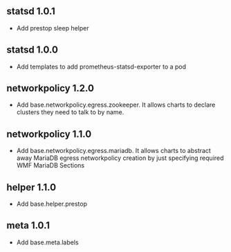 ## statsd 1.0.1
- Add prestop sleep helper

## statsd 1.0.0
- Add templates to add prometheus-statsd-exporter to a pod

## networkpolicy 1.2.0

- Add base.networkpolicy.egress.zookeeper. It allows charts to declare
 clusters they need to talk to by name.

## networkpolicy 1.1.0

- Add base.networkpolicy.egress.mariadb. It allows charts to abstract away
  MariaDB egress networkpolicy creation by just specifying required WMF MariaDB
  Sections

## helper 1.1.0
- Add base.helper.prestop

## meta 1.0.1

- Add base.meta.labels
